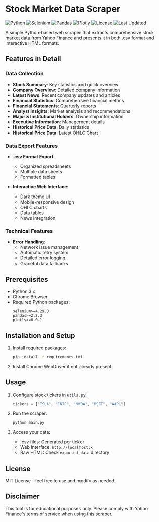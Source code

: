 # Stock Market Data Scraper

[![Python](https://img.shields.io/badge/Python-3.13-blue.svg)](https://www.python.org/)
[![Selenium](https://img.shields.io/badge/Selenium-4.29.0-green.svg)](https://www.selenium.dev/)
[![Pandas](https://img.shields.io/badge/Pandas-2.2.3-red.svg)](https://pandas.pydata.org/)
[![Plotly](https://img.shields.io/badge/Plotly-6.0.1-orange.svg)](https://plotly.com/)
[![License](https://img.shields.io/badge/License-MIT-yellow.svg)](https://opensource.org/licenses/MIT)
[![Last Updated](https://img.shields.io/badge/Last%20Updated-May%202025-brightgreen.svg)](https://github.com/yourusername/stockmarket_scraper)

A simple Python-based web scraper that extracts comprehensive stock market data from Yahoo Finance and presents it in both .csv format and interactive HTML formats.

## Features in Detail

### Data Collection
- **Stock Summary**: Key statistics and quick overview
- **Company Overview**: Detailed company information
- **Latest News**: Recent company updates and articles
- **Financial Statistics**: Comprehensive financial metrics
- **Financial Statements**: Quarterly reports
- **Analyst Insights**: Market analysis and recommendations
- **Major & Institutional Holders**: Ownership information
- **Executive Information**: Management details
- **Historical Price Data**: Daily statistics
- **Historical Price Data**: Latest OHLC Chart

### Data Export Features
- **.csv Format Export**:
  - Organized spreadsheets
  - Multiple data sheets
  - Formatted tables
  
- **Interactive Web Interface**:
  - Dark theme UI
  - Mobile-responsive design
  - OHLC charts
  - Data tables
  - News integration

### Technical Features
- **Error Handling**:
  - Network issue management
  - Automatic retry system
  - Detailed error logging
  - Graceful data fallbacks

## Prerequisites

- Python 3.x
- Chrome Browser
- Required Python packages:
  ```
  selenium>=4.29.0
  pandas>=2.2.3
  plotly>=6.0.1
  ```

## Installation and Setup

1. Install required packages:
   ```bash
   pip install -r requirements.txt
   ```

2. Install Chrome WebDriver if not already present

## Usage

1. Configure stock tickers in `utils.py`:
   ```python
   tickers = ["TSLA", "INTC", "NVDA", "MSFT", "AAPL"]
   ```

2. Run the scraper:
   ```bash
   python main.py
   ```

3. Access your data:
   - .csv files: Generated per ticker
   - Web Interface: `http://localhost:x`
   - Raw HTML: Check `exported_data` directory

## License

MIT License - feel free to use and modify as needed.

## Disclaimer

This tool is for educational purposes only. Please comply with Yahoo Finance's terms of service when using this scraper.
